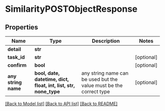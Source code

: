 # SimilarityPOSTObjectResponse


## Properties
Name | Type | Description | Notes
------------ | ------------- | ------------- | -------------
**detail** | **str** |  | 
**task_id** | **str** |  | [optional] 
**confirm** | **bool** |  | [optional] 
**any string name** | **bool, date, datetime, dict, float, int, list, str, none_type** | any string name can be used but the value must be the correct type | [optional]

[[Back to Model list]](../README.md#documentation-for-models) [[Back to API list]](../README.md#documentation-for-api-endpoints) [[Back to README]](../README.md)



